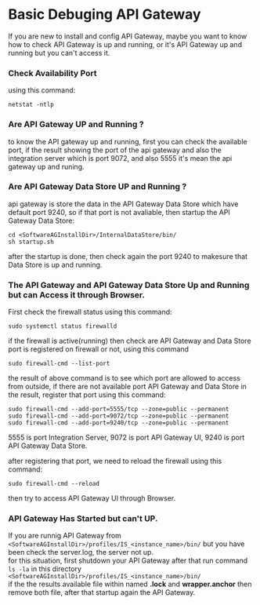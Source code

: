 # Basic Debuging API Gateway
If you are new to install and config API Gateway, maybe you want to know how to check API Gateway is up and running, or it's API Gateway up and running but you can't access it.


### Check Availability Port 
using this command:
```
netstat -ntlp
```


### Are API Gateway UP and Running ?
to know the API gateway up and running, first you can check the available port,
if the result showing the port of the api gateway and also the integration server which is port 9072, and also 5555 it's mean the api gateway up and runing. 


### Are API Gateway Data Store UP and Running ?
api gateway is store the data in the API Gateway Data Store which have default port 9240, so if that port is not avaliable, then startup the API Gateway Data Store:
```
cd <SoftwareAGInstallDir>/InternalDataStore/bin/
sh startup.sh 
```
after the startup is done, then check again the port 9240 to makesure that Data Store is up and running.

### The API Gateway and API Gateway Data Store Up and Running but can Access it through Browser.
First check the firewall status using this command:
```
sudo systemctl status firewalld
```
if the firewall is active(running) then check are API Gateway and Data Store port is registered on firewall or not, using this command
```
sudo firewall-cmd --list-port
```
the result of above command is to see which port are allowed to access from outside, if there are not available port API Gateway and Data Store in the result, register that port using this command:
```
sudo firewall-cmd --add-port=5555/tcp --zone=public --permanent
sudo firewall-cmd --add-port=9072/tcp --zone=public --permanent
sudo firewall-cmd --add-port=9240/tcp --zone=public --permanent
```
5555 is port Integration Server,
9072 is port API Gateway UI,
9240 is port API Gateway Data Store. <br>

after registering that port, we need to reload the firewall using this command:
```
sudo firewall-cmd --reload
```

then try to access API Gateway UI through Browser.


### API Gateway Has Started but can't UP.
If you are runnig API Gateway from ```<SoftwareAGInstallDir>/profiles/IS_<instance_name>/bin/``` but you have been check the server.log, the server not up. \
for this situation, first shutdown your API Gateway after that run command 
```ls -la``` in this directory ```<SoftwareAGInstallDir>/profiles/IS_<instance_name>/bin/``` \
if the the results available file within named **.lock** and **wrapper.anchor** then remove both file, after that startup again the API Gateway.